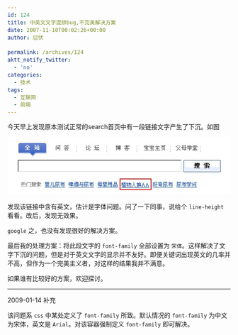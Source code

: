 ```yaml
---
id: 124
title: 中英文文字混排bug,不完美解决方案
date: 2007-11-10T00:02:26+00:00
author: 愆伏

permalink: /archives/124
aktt_notify_twitter:
  - 'no'
categories:
  - 技术
tags:
  - 互联网
  - 前端
---
```

今天早上发现原本测试正常的search首页中有一段链接文字产生了下沉。如图

![混合排版](/wp-content/uploads/200711/10_000401_ec.jpg)

发现该链接中含有英文，估计是字体问题。问了一下同事，说给个 `line-height` 看看。改后，发现无效果。
  
`google` 之，也没有发现很好的解决方案。
  
最后我的处理方案：将此段文字的 `font-family` 全部设置为 `宋体`。这样解决了文字下沉的问题，但是对于英文文字的显示并不友好。即便关键词出现英文的几率并不高，但作为一个完美主义者，对这样的结果我并不满意。
  
如果谁有比较好的方案，欢迎探讨。

***
2009-01-14 补充

该问题系 `css` 中某处定义了 `font-family` 所致。默认情况的 `font-family` 为中文为宋体，英文是 `Arial`。对该容器强制定义 `font-family` 即可解决。